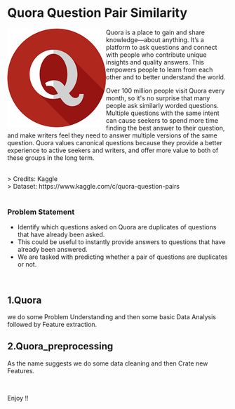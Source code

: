 # Quora Question Pair Similarity

<img src="/Images/quora.png" align="left" >

<p>Quora is a place to gain and share knowledge—about anything. It’s a platform to ask questions and connect with people who contribute unique insights and quality answers. This empowers people to learn from each other and to better understand the world.</p>
<p>
Over 100 million people visit Quora every month, so it's no surprise that many people ask similarly worded questions. Multiple questions with the same intent can cause seekers to spend more time finding the best answer to their question, and make writers feel they need to answer multiple versions of the same question. Quora values canonical questions because they provide a better experience to active seekers and writers, and offer more value to both of these groups in the long term.
</p>
<br>
> Credits: Kaggle <br>
> Dataset: https://www.kaggle.com/c/quora-question-pairs <br> <br>

### Problem Statement 
- Identify which questions asked on Quora are duplicates of questions that have already been asked. 
- This could be useful to instantly provide answers to questions that have already been answered. 
- We are tasked with predicting whether a pair of questions are duplicates or not.

<br>

## 1.Quora
we do some Problem Understanding and then some basic Data Analysis followed by Feature extraction.

## 2.Quora_preprocessing
As the name suggests we do some data cleaning and then Crate new Features.

<br>

Enjoy !!
